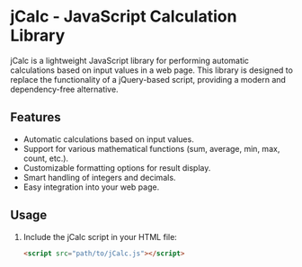 # jCalc - JavaScript Calculation Library

jCalc is a lightweight JavaScript library for performing automatic calculations based on input values in a web page. This library is designed to replace the functionality of a jQuery-based script, providing a modern and dependency-free alternative.

## Features

- Automatic calculations based on input values.
- Support for various mathematical functions (sum, average, min, max, count, etc.).
- Customizable formatting options for result display.
- Smart handling of integers and decimals.
- Easy integration into your web page.

## Usage

1. Include the jCalc script in your HTML file:

   ```html
   <script src="path/to/jCalc.js"></script>
